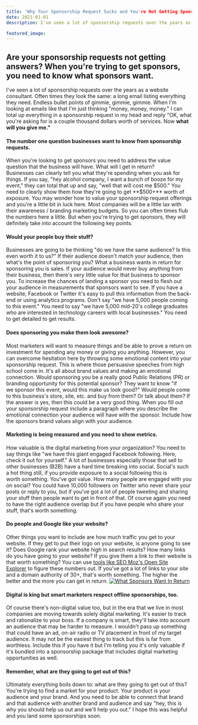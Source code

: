 ```yaml
---
title: 'Why Your Sponsorship Request Sucks and You're Not Getting Sponsors'
date: 2021-01-01
description: I've seen a lot of sponsorship requests over the years as a website consultant. Often times they look the same: a long email listing everything they need. Endless bullet points of gimmie, gimmie, gimmie. When I'm looking at emails like that I'm just thinking "money, money, money." I can total up everything in a sponsorship request in my head and reply "OK, what you're asking for is a couple thousand dollars worth of services. Now **what will you give me."**

featured_image:
---
```

## Are your sponsorship requests not getting answers? When you're trying to get sponsors, you need to know what sponsors want.

I've seen a lot of sponsorship requests over the years as a website consultant. Often times they look the same: a long email listing everything they need. Endless bullet points of gimmie, gimmie, gimmie. When I'm looking at emails like that I'm just thinking "money, money, money." I can total up everything in a sponsorship request in my head and reply "OK, what you're asking for is a couple thousand dollars worth of services. Now **what will you give me."**

#### The number one question businesses want to know from sponsorship requests.

When you're looking to get sponsors you need to address the value question that the business will have. What will I get in return? Businesses can clearly tell you what they're spending when you ask for things. If you say, "hey alcohol company, I want a bunch of booze for my event," they can total that up and say, "well that will cost me $500." You need to clearly show them how they're going to get **$500+** worth of exposure. You may wonder how to value your sponsorship request offerings and you're a little bit in luck here. Most companies will be a little lax with their awareness / branding marketing budgets. So you can often times flub the numbers here a little. But when you're trying to get sponsors, they will definitely take into account the following key points.

#### Would your people buy their stuff?

Businesses are going to be thinking "do we have the same audience? Is this even worth it to us?" If their audience doesn't match your audience, then what's the point of sponsoring you? What a business wants in return for sponsoring you is sales. If your audience would never buy anything from their business, then there's very little value for that business to sponsor you. To increase the chances of landing a sponsor you need to flesh out your audience in measurements that sponsors want to see. If you have a website, Facebook or Twitter it's easy to pull this information from the back-end or using analytics programs. Don't say "we have 5,000 people coming to this event." You need to say "we have 5,000 mid-20's college graduates who are interested in technology careers with local businesses." You need to get detailed to get results.

#### Does sponsoring you make them look awesome?

Most marketers will want to measure things and be able to prove a return on investment for spending any money or giving you anything. However, you can overcome hesitation here by throwing some emotional content into your sponsorship request. This is where those persuasive speeches from high school come in. It's all about brand values and making an emotional connection. Would sponsoring you be a really good Public Relations (PR) or branding opportunity for this potential sponsor? They want to know "if we sponsor this event, would this make us look good?" Would people come to this business's store, site, etc. and buy from them? Or talk about them? If the answer is yes, then this could be a very good thing. When you fill out your sponsorship request include a paragraph where you describe the emotional connection your audience will have with the sponsor. Include how the sponsors brand values align with your audience.

#### Marketing is being measured and you need to show metrics.

How valuable is the digital marketing from your organization? You need to say things like "we have this giant engaged Facebook following. Here, check it out for yourself." A lot of businesses especially those that sell to other businesses (B2B) have a hard time breaking into social. Social's such a hot thing still, if you provide exposure to a social following this is worth something. You've got value. How many people are engaged with you on social? You could have 10,000 followers on Twitter who never share your posts or reply to you, but if you've got a lot of people tweeting and sharing your stuff then people want to get in front of that. Of course again you need to have the right audience overlap but if you have people who share your stuff, that's worth something.

#### Do people and Google like your website?

Other things you want to include are how much traffic you get to your website. If they get to put their logo on your website, is anyone going to see it? Does Google rank your website high in search results? How many links do you have going to your website? If you give them a link to their website is that worth something? You can use [tools like SEO Moz's Open Site Explorer](https://moz.com/researchtools/ose/) to figure these numbers out. If you've got a lot of links to your site and a domain authority of 30+, that's worth something. The higher the better and the more you can get in return. [![What Sponsors Want In Return](https://www.gaintap.com/wp-content/uploads/2015/01/opensite-explorer-screenshot-1024x397.jpg)](https://moz.com/researchtools/ose/)

#### Digital is king but smart marketers respect offline sponsorships, too.

Of course there's non-digital value too, but in the era that we live in most companies are moving towards solely digital marketing. It's easier to track and rationalize to your boss. If a company is smart, they'll take into account an audience that may be harder to measure. I wouldn't pass up something that could have an ad, on-air radio or TV placement in front of my target audience. It may not be the easiest thing to track but this is far from worthless. Include this if you have it but I'm telling you it's only valuable if it's bundled into a sponsorship package that includes digital marketing opportunities as well.

#### Remember, what are they going to get out of this?

Ultimately everything boils down to: what are they going to get out of this? You're trying to find a market for your product. Your product is your audience and your brand. And you need to be able to connect that brand and that audience with another brand and audience and say "hey, this is why you should help us out and we'll help you out." I hope this was helpful and you land some sponsorships soon.